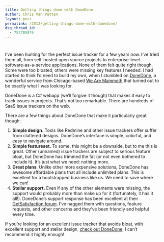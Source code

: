 ```yaml
---
title: Getting things done with DoneDone
author: Chris Van Patten
layout: post
permalink: /2012/getting-things-done-with-donedone/
dsq_thread_id:
  - 757705876
---
```

# 

I’ve been hunting for the perfect issue tracker for a few years now. I’ve tried them all, from self-hosted open source projects to enterprise-level software-as-a-service applications. None of them felt quite right though. Some were too bloated, others were missing key features I needed. I had started to think I’d need to build my own, when I stumbled on [DoneDone][1], a wonderful service from Chicago-based [We Are Mammoth][2] that turned out to be exactly what I was looking for.  
  
DoneDone is a C# webapp (we’ll forgive it though) that makes it easy to track issues in projects. That’s not too remarkable. There are hundreds of SaaS issue trackers on the web.

 [1]: http://www.getdonedone.com/
 [2]: http://www.wearemammoth.com/

There are a few things about DoneDone that make it particularly great though:

1.  **Simple design.** Tools like Redmine and other issue trackers offer suffer from cluttered designs. DoneDone’s interface is simple, colorful, and easy to navigate around.
2.  **Simple featureset.** To some, this might be a downside, but to me this is great. Other (unnamed) issue trackers are subject to serious feature bloat, but DoneDone has trimmed the fat (or not even bothered to include it). It’s just what we need: nothing more.
3.  **Great plans**. Unlike other more expensive solutions, DoneDone has awesome affordable plans that all include unlimited plans. This is excellent for a bootstrapped business like us. We need to save where we can!
4.  **Stellar support.** Even if any of the other elements were missing, the support would probably more than make up for it (fortunately, it has it all!). DoneDone’s support response has been excellent at their [GetSatisfaction forum][3]. I’ve nagged them with questions, feature requests, and other concerns and they’ve been friendly and helpful every time.

 [3]: http://support.getdonedone.com/donedone

If you’re looking for an excellent issue tracker that avoids bloat, with excellent support and stellar design, [check out DoneDone][1]. I can’t recommend it highly enough!
